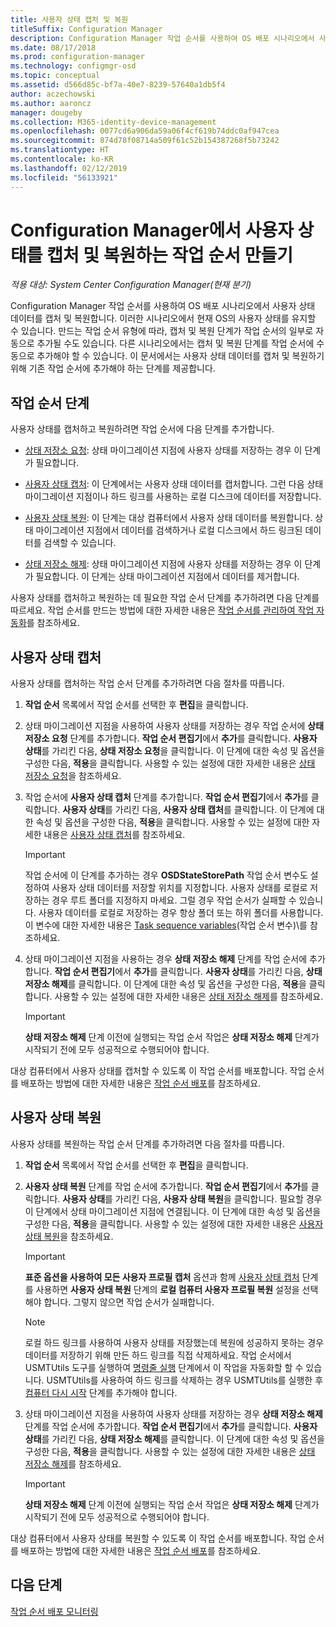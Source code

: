 ```yaml
---
title: 사용자 상태 캡처 및 복원
titleSuffix: Configuration Manager
description: Configuration Manager 작업 순서를 사용하여 OS 배포 시나리오에서 사용자 상태 데이터를 캡처 및 복원합니다.
ms.date: 08/17/2018
ms.prod: configuration-manager
ms.technology: configmgr-osd
ms.topic: conceptual
ms.assetid: d566d85c-bf7a-40e7-8239-57640a1db5f4
author: aczechowski
ms.author: aaroncz
manager: dougeby
ms.collection: M365-identity-device-management
ms.openlocfilehash: 0077cd6a906da59a06f4cf619b74ddc0af947cea
ms.sourcegitcommit: 874d78f08714a509f61c52b154387268f5b73242
ms.translationtype: HT
ms.contentlocale: ko-KR
ms.lasthandoff: 02/12/2019
ms.locfileid: "56133921"
---
```

# <a name="create-a-task-sequence-to-capture-and-restore-user-state-in-configuration-manager"></a>Configuration Manager에서 사용자 상태를 캡처 및 복원하는 작업 순서 만들기

 *적용 대상: System Center Configuration Manager(현재 분기)*

 Configuration Manager 작업 순서를 사용하여 OS 배포 시나리오에서 사용자 상태 데이터를 캡처 및 복원합니다. 이러한 시나리오에서 현재 OS의 사용자 상태를 유지할 수 있습니다. 만드는 작업 순서 유형에 따라, 캡처 및 복원 단계가 작업 순서의 일부로 자동으로 추가될 수도 있습니다. 다른 시나리오에서는 캡처 및 복원 단계를 작업 순서에 수동으로 추가해야 할 수 있습니다. 이 문서에서는 사용자 상태 데이터를 캡처 및 복원하기 위해 기존 작업 순서에 추가해야 하는 단계를 제공합니다.  



## <a name="task-sequence-steps"></a>작업 순서 단계  

 사용자 상태를 캡처하고 복원하려면 작업 순서에 다음 단계를 추가합니다.  

 - [상태 저장소 요청](/sccm/osd/understand/task-sequence-steps#BKMK_RequestStateStore): 상태 마이그레이션 지점에 사용자 상태를 저장하는 경우 이 단계가 필요합니다.  

- [사용자 상태 캡처](/sccm/osd/understand/task-sequence-steps#BKMK_CaptureUserState): 이 단계에서는 사용자 상태 데이터를 캡처합니다. 그런 다음 상태 마이그레이션 지점이나 하드 링크를 사용하는 로컬 디스크에 데이터를 저장합니다.  

- [사용자 상태 복원](/sccm/osd/understand/task-sequence-steps#BKMK_RestoreUserState): 이 단계는 대상 컴퓨터에서 사용자 상태 데이터를 복원합니다. 상태 마이그레이션 지점에서 데이터를 검색하거나 로컬 디스크에서 하드 링크된 데이터를 검색할 수 있습니다.  

- [상태 저장소 해제](/sccm/osd/understand/task-sequence-steps#BKMK_ReleaseStateStore): 상태 마이그레이션 지점에 사용자 상태를 저장하는 경우 이 단계가 필요합니다. 이 단계는 상태 마이그레이션 지점에서 데이터를 제거합니다.  


 사용자 상태를 캡처하고 복원하는 데 필요한 작업 순서 단계를 추가하려면 다음 단계를 따르세요. 작업 순서를 만드는 방법에 대한 자세한 내용은 [작업 순서를 관리하여 작업 자동화](/sccm/osd/deploy-use/manage-task-sequences-to-automate-tasks)를 참조하세요.  



## <a name="capture-the-user-state"></a>사용자 상태 캡처  

 사용자 상태를 캡처하는 작업 순서 단계를 추가하려면 다음 절차를 따릅니다.

1.  **작업 순서** 목록에서 작업 순서를 선택한 후 **편집**을 클릭합니다.  

2.  상태 마이그레이션 지점을 사용하여 사용자 상태를 저장하는 경우 작업 순서에 **상태 저장소 요청** 단계를 추가합니다. **작업 순서 편집기**에서 **추가**를 클릭합니다. **사용자 상태**를 가리킨 다음, **상태 저장소 요청**을 클릭합니다. 이 단계에 대한 속성 및 옵션을 구성한 다음, **적용**을 클릭합니다. 사용할 수 있는 설정에 대한 자세한 내용은 [상태 저장소 요청](/sccm/osd/understand/task-sequence-steps#BKMK_RequestStateStore)을 참조하세요.  

3.  작업 순서에 **사용자 상태 캡처** 단계를 추가합니다. **작업 순서 편집기**에서 **추가**를 클릭합니다. **사용자 상태**를 가리킨 다음, **사용자 상태 캡처**를 클릭합니다. 이 단계에 대한 속성 및 옵션을 구성한 다음, **적용**을 클릭합니다. 사용할 수 있는 설정에 대한 자세한 내용은 [사용자 상태 캡처](/sccm/osd/understand/task-sequence-steps#BKMK_CaptureUserState)를 참조하세요.  

    > [!IMPORTANT]  
    >  작업 순서에 이 단계를 추가하는 경우 **OSDStateStorePath** 작업 순서 변수도 설정하여 사용자 상태 데이터를 저장할 위치를 지정합니다. 사용자 상태를 로컬로 저장하는 경우 루트 폴더를 지정하지 마세요. 그럴 경우 작업 순서가 실패할 수 있습니다. 사용자 데이터를 로컬로 저장하는 경우 항상 폴더 또는 하위 폴더를 사용합니다. 이 변수에 대한 자세한 내용은 [Task sequence variables](/sccm/osd/understand/task-sequence-variables#OSDStateStorePath)\(작업 순서 변수)\를 참조하세요.  

4.  상태 마이그레이션 지점을 사용하는 경우 **상태 저장소 해제** 단계를 작업 순서에 추가합니다. **작업 순서 편집기**에서 **추가**를 클릭합니다. **사용자 상태**를 가리킨 다음, **상태 저장소 해제**를 클릭합니다. 이 단계에 대한 속성 및 옵션을 구성한 다음, **적용**을 클릭합니다. 사용할 수 있는 설정에 대한 자세한 내용은 [상태 저장소 해제](/sccm/osd/understand/task-sequence-steps#BKMK_ReleaseStateStore)를 참조하세요.  

    > [!IMPORTANT]  
    >  **상태 저장소 해제** 단계 이전에 실행되는 작업 순서 작업은 **상태 저장소 해제** 단계가 시작되기 전에 모두 성공적으로 수행되어야 합니다.  


 대상 컴퓨터에서 사용자 상태를 캡처할 수 있도록 이 작업 순서를 배포합니다. 작업 순서를 배포하는 방법에 대한 자세한 내용은 [작업 순서 배포](/sccm/osd/deploy-use/manage-task-sequences-to-automate-tasks#BKMK_DeployTS)를 참조하세요.  



## <a name="restore-the-user-state"></a>사용자 상태 복원  

 사용자 상태를 복원하는 작업 순서 단계를 추가하려면 다음 절차를 따릅니다.

1. **작업 순서** 목록에서 작업 순서를 선택한 후 **편집**을 클릭합니다.  

2. **사용자 상태 복원** 단계를 작업 순서에 추가합니다. **작업 순서 편집기**에서 **추가**를 클릭합니다. **사용자 상태**를 가리킨 다음, **사용자 상태 복원**을 클릭합니다. 필요할 경우 이 단계에서 상태 마이그레이션 지점에 연결됩니다. 이 단계에 대한 속성 및 옵션을 구성한 다음, **적용**을 클릭합니다. 사용할 수 있는 설정에 대한 자세한 내용은 [사용자 상태 복원](/sccm/osd/understand/task-sequence-steps#BKMK_RestoreUserState)을 참조하세요.  

   > [!Important]  
   >  **표준 옵션을 사용하여 모든 사용자 프로필 캡처** 옵션과 함께 [사용자 상태 캡처](/sccm/osd/understand/task-sequence-steps#BKMK_CaptureUserState) 단계를 사용하면 **사용자 상태 복원** 단계의 **로컬 컴퓨터 사용자 프로필 복원** 설정을 선택해야 합니다. 그렇지 않으면 작업 순서가 실패합니다.  

   > [!Note]  
   > 로컬 하드 링크를 사용하여 사용자 상태를 저장했는데 복원에 성공하지 못하는 경우 데이터를 저장하기 위해 만든 하드 링크를 직접 삭제하세요. 작업 순서에서 USMTUtils 도구를 실행하여 [명령줄 실행](/sccm/osd/understand/task-sequence-steps#BKMK_RunCommandLine) 단계에서 이 작업을 자동화할 할 수 있습니다. USMTUtils를 사용하여 하드 링크를 삭제하는 경우 USMTUtils를 실행한 후 [컴퓨터 다시 시작](/sccm/osd/understand/task-sequence-steps#BKMK_RestartComputer) 단계를 추가해야 합니다.  

3. 상태 마이그레이션 지점을 사용하여 사용자 상태를 저장하는 경우 **상태 저장소 해제** 단계를 작업 순서에 추가합니다. **작업 순서 편집기**에서 **추가**를 클릭합니다. **사용자 상태**를 가리킨 다음, **상태 저장소 해제**를 클릭합니다. 이 단계에 대한 속성 및 옵션을 구성한 다음, **적용**을 클릭합니다. 사용할 수 있는 설정에 대한 자세한 내용은 [상태 저장소 해제](/sccm/osd/understand/task-sequence-steps#BKMK_ReleaseStateStore)를 참조하세요.  

   > [!IMPORTANT]  
   >  **상태 저장소 해제** 단계 이전에 실행되는 작업 순서 작업은 **상태 저장소 해제** 단계가 시작되기 전에 모두 성공적으로 수행되어야 합니다.  


 대상 컴퓨터에서 사용자 상태를 복원할 수 있도록 이 작업 순서를 배포합니다. 작업 순서를 배포하는 방법에 대한 자세한 내용은 [작업 순서 배포](/sccm/osd/deploy-use/manage-task-sequences-to-automate-tasks#BKMK_DeployTS)를 참조하세요.  



## <a name="next-steps"></a>다음 단계

[작업 순서 배포 모니터링](/sccm/osd/deploy-use/monitor-operating-system-deployments#BKMK_TSDeployStatus)
